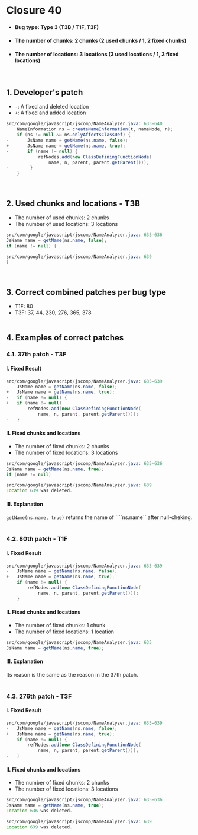 # Closure 40
* <h4>Bug type: Type 3 (T3B / T1F, T3F)</h4>
* <h4>The number of chunks: 2 chunks (2 used chunks / 1, 2 fixed chunks)</h4>
* <h4>The number of locations: 3 locations (3 used locations / 1, 3 fixed locations)</h4>
<br>

## 1. Developer's patch
* `-`: A fixed and deleted location
* `+`: A fixed and added location
```java
src/com/google/javascript/jscomp/NameAnalyzer.java: 633-640
    NameInformation ns = createNameInformation(t, nameNode, n);
    if (ns != null && ns.onlyAffectsClassDef) {
-       JsName name = getName(ns.name, false);
+       JsName name = getName(ns.name, true);
-       if (name != null) {
            refNodes.add(new ClassDefiningFunctionNode(
                name, n, parent, parent.getParent()));
-        }
    }
```
<br>

## 2. Used chunks and locations - T3B
* The number of used chunks: 2 chunks
* The number of used locations: 3 locations
```java
src/com/google/javascript/jscomp/NameAnalyzer.java: 635-636
JsName name = getName(ns.name, false);
if (name != null) {
```

```java
src/com/google/javascript/jscomp/NameAnalyzer.java: 639
}
```
<br>

## 3. Correct combined patches per bug type
* T1F: 80
* T3F: 37, 44, 230, 276, 365, 378
<br><br>

## 4. Examples of correct patches
### 4.1. 37th patch - T3F
#### I. Fixed Result
```java
src/com/google/javascript/jscomp/NameAnalyzer.java: 635-639
-   JsName name = getName(ns.name, false);
+   JsName name = getName(ns.name, true);
-   if (name != null) {
+   if (name != null)
        refNodes.add(new ClassDefiningFunctionNode(
            name, n, parent, parent.getParent()));
-   }
```

#### II. Fixed chunks and locations
* The number of fixed chunks: 2 chunks
* The number of fixed locations: 3 locations
```java
src/com/google/javascript/jscomp/NameAnalyzer.java: 635-636
JsName name = getName(ns.name, true);
if (name != null)
```

```java
src/com/google/javascript/jscomp/NameAnalyzer.java: 639
Location 639 was deleted.
```

#### III. Explanation
```getName(ns.name, true)``` returns the name of ````ns.name`` after null-cheking.
<br><br>

### 4.2. 80th patch - T1F
#### I. Fixed Result
```java
src/com/google/javascript/jscomp/NameAnalyzer.java: 635-639
-   JsName name = getName(ns.name, false);
+   JsName name = getName(ns.name, true);
    if (name != null) {
        refNodes.add(new ClassDefiningFunctionNode(
            name, n, parent, parent.getParent()));
    }
```

#### II. Fixed chunks and locations
* The number of fixed chunks: 1 chunk
* The number of fixed locations: 1 location
```java
src/com/google/javascript/jscomp/NameAnalyzer.java: 635
JsName name = getName(ns.name, true);
```

#### III. Explanation
Its reason is the same as the reason in the 37th patch.
<br><br>

### 4.3. 276th patch - T3F
#### I. Fixed Result
```java
src/com/google/javascript/jscomp/NameAnalyzer.java: 635-639
-   JsName name = getName(ns.name, false);
+   JsName name = getName(ns.name, true);
-   if (name != null) {
        refNodes.add(new ClassDefiningFunctionNode(
            name, n, parent, parent.getParent()));
-   }
```

#### II. Fixed chunks and locations
* The number of fixed chunks: 2 chunks
* The number of fixed locations: 3 locations
```java
src/com/google/javascript/jscomp/NameAnalyzer.java: 635-636
JsName name = getName(ns.name, true);
Location 636 was deleted.
```

```java
src/com/google/javascript/jscomp/NameAnalyzer.java: 639
Location 639 was deleted.
```
<br><br>